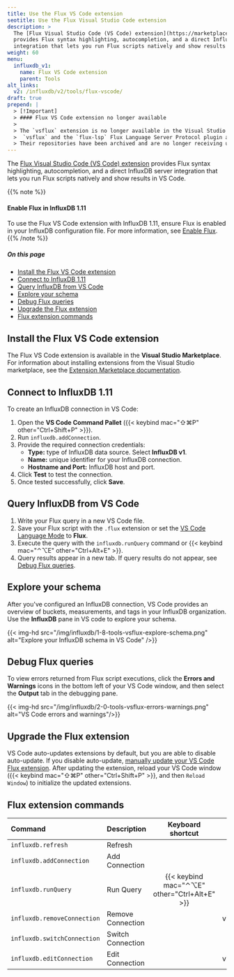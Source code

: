 ```yaml
---
title: Use the Flux VS Code extension
seotitle: Use the Flux Visual Studio Code extension
description: >
  The [Flux Visual Studio Code (VS Code) extension](https://marketplace.visualstudio.com/items?itemName=influxdata.flux)
  provides Flux syntax highlighting, autocompletion, and a direct InfluxDB OSS server
  integration that lets you run Flux scripts natively and show results in VS Code.
weight: 60
menu:
  influxdb_v1:
    name: Flux VS Code extension
    parent: Tools
alt_links:
  v2: /influxdb/v2/tools/flux-vscode/
draft: true
prepend: |
  > [!Important]
  > #### Flux VS Code extension no longer available
  >
  > The `vsflux` extension is no longer available in the Visual Studio Marketplace.
  >  `vsflux` and the `flux-lsp` Flux Language Server Protocol plugin are no longer maintained.
  > Their repositories have been archived and are no longer receiving updates.
---
```


The [Flux Visual Studio Code (VS Code) extension](https://marketplace.visualstudio.com/items?itemName=influxdata.flux)
provides Flux syntax highlighting, autocompletion, and a direct InfluxDB server
integration that lets you run Flux scripts natively and show results in VS Code.

{{% note %}}
#### Enable Flux in InfluxDB 1.11
To use the Flux VS Code extension with InfluxDB 1.11, ensure Flux is enabled in
your InfluxDB configuration file.
For more information, see [Enable Flux](/influxdb/v1/flux/installation/).
{{% /note %}}

##### On this page
- [Install the Flux VS Code extension](#install-the-flux-vs-code-extension)
- [Connect to InfluxDB 1.11](#connect-to-influxdb-111)
- [Query InfluxDB from VS Code](#query-influxdb-from-vs-code)
- [Explore your schema](#explore-your-schema)
- [Debug Flux queries](#debug-flux-queries)
- [Upgrade the Flux extension](#upgrade-the-flux-extension)
- [Flux extension commands](#flux-extension-commands)

## Install the Flux VS Code extension
The Flux VS Code extension is available in the **Visual Studio Marketplace**.
For information about installing extensions from the Visual Studio marketplace,
see the [Extension Marketplace documentation](https://code.visualstudio.com/docs/editor/extension-gallery).

## Connect to InfluxDB 1.11
To create an InfluxDB connection in VS Code:

1. Open the **VS Code Command Pallet** ({{< keybind mac="⇧⌘P" other="Ctrl+Shift+P" >}}).
2. Run `influxdb.addConnection`.
3. Provide the required connection credentials:
    - **Type:** type of InfluxDB data source. Select **InfluxDB v1**.
    - **Name:** unique identifier for your InfluxDB connection.
    - **Hostname and Port:** InfluxDB host and port.
4. Click **Test** to test the connection.
5. Once tested successfully, click **Save**.

## Query InfluxDB from VS Code
1. Write your Flux query in a new VS Code file.
2. Save your Flux script with the `.flux` extension or set the
   [VS Code Language Mode](https://code.visualstudio.com/docs/languages/overview#_changing-the-language-for-the-selected-file) to **Flux**.
3. Execute the query with the `influxdb.runQuery` command or {{< keybind mac="⌃⌥E" other="Ctrl+Alt+E" >}}.
4. Query results appear in a new tab. If query results do not appear, see [Debug Flux queries](#debug-flux-queries).

## Explore your schema
After you've configured an InfluxDB connection, VS Code provides an overview of buckets,
measurements, and tags in your InfluxDB organization.
Use the **InfluxDB** pane in VS code to explore your schema.

{{< img-hd src="/img/influxdb/1-8-tools-vsflux-explore-schema.png" alt="Explore your InfluxDB schema in VS Code" />}}

## Debug Flux queries
To view errors returned from Flux script executions, click the **Errors and Warnings**
icons in the bottom left of your VS Code window, and then select the **Output** tab in the debugging pane.

{{< img-hd src="/img/influxdb/2-0-tools-vsflux-errors-warnings.png" alt="VS Code errors and warnings"/>}}

## Upgrade the Flux extension
VS Code auto-updates extensions by default, but you are able to disable auto-update.
If you disable auto-update, [manually update your VS Code Flux extension](https://code.visualstudio.com/docs/editor/extension-gallery#_update-an-extension-manually).
After updating the extension, reload your VS Code window ({{< keybind mac="⇧⌘P" other="Ctrl+Shift+P" >}},
and then `Reload Window`) to initialize the updated extensions.

## Flux extension commands

| Command                     | Description       | Keyboard shortcut                            | Menu context      |
|:-------                     |:-----------       |:-----------------:                           | ------------:     |
| `influxdb.refresh`          | Refresh           |                                              |                   |
| `influxdb.addConnection`    | Add Connection    |                                              | view/title        |
| `influxdb.runQuery`         | Run Query         | {{< keybind mac="⌃⌥E" other="Ctrl+Alt+E" >}} | editor/context    |
| `influxdb.removeConnection` | Remove Connection |                                              | view/item/context |
| `influxdb.switchConnection` | Switch Connection |                                              |                   |
| `influxdb.editConnection`   | Edit Connection   |                                              | view/item/context |